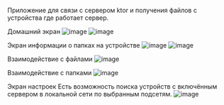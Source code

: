 Приложение для связи с сервером ktor и получения файлов с устройства где работает сервер.

Домашний экран
![image](https://github.com/user-attachments/assets/4a10a01d-1537-4d76-8c07-f3916065daf4)
![image](https://github.com/user-attachments/assets/52ffd493-6671-46e4-9d8c-1a6cf1f40b3e)

Экран информации о папках на устройстве
![image](https://github.com/user-attachments/assets/6e175ad4-43df-4ec0-b058-f2bc0ede0390)
![image](https://github.com/user-attachments/assets/62c4b974-2ef1-40c9-a916-098aa2b904a6)

Взаимодействие с файлами
![image](https://github.com/user-attachments/assets/6a7db85f-61d4-4cc4-b722-91eb97bf0004)

Взаимодействие с папками
![image](https://github.com/user-attachments/assets/41b8073c-8344-4361-ab55-a05d2ff378a5)

Экран настроек
Есть возможность поиска устройств с включённым сервером в локальной сети по выбранным подсетям.
![image](https://github.com/user-attachments/assets/2d1aa741-523d-4ce8-bc29-8dcf007d7217)
